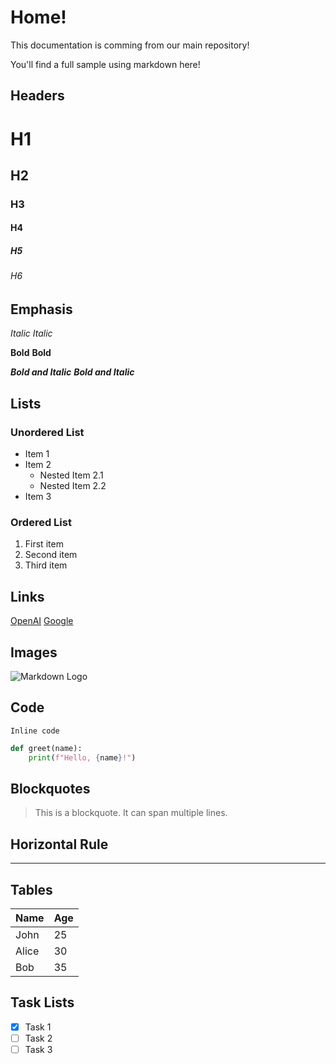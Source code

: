 # Home! 

This documentation is comming from our main repository!

You'll find a full sample using markdown here!

## Headers

# H1
## H2
### H3
#### H4
##### H5
###### H6

## Emphasis

*Italic*
_Italic_

**Bold**
__Bold__

***Bold and Italic***
___Bold and Italic___

## Lists

### Unordered List

- Item 1
- Item 2
  - Nested Item 2.1
  - Nested Item 2.2
- Item 3

### Ordered List

1. First item
2. Second item
3. Third item

## Links

[OpenAI](https://openai.com)
[Google](https://www.google.com "Search Engine")

## Images

![Markdown Logo](https://markdown-here.com/img/icon256.png)

## Code

`Inline code`

```python
def greet(name):
    print(f"Hello, {name}!")
```

## Blockquotes

> This is a blockquote.
> It can span multiple lines.

## Horizontal Rule

---

## Tables

| Name  | Age |
|-------|-----|
| John  | 25  |
| Alice | 30  |
| Bob   | 35  |

## Task Lists

- [x] Task 1
- [ ] Task 2
- [ ] Task 3